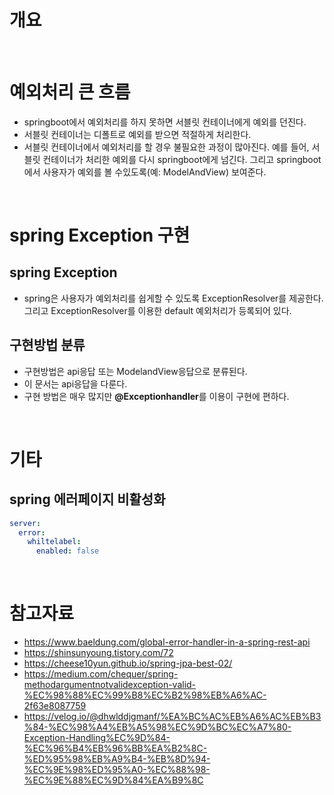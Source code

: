 # 개요

<br>

# 예외처리 큰 흐름
* springboot에서 예외처리를 하지 못하면 서블릿 컨테이너에게 예외를 던진다.
* 서블릿 컨테이너는 디폴트로 예외를 받으면 적절하게 처리한다.
* 서블릿 컨테이너에서 예외처리를 할 경우 불필요한 과정이 많아진다. 예를 들어, 서블릿 컨테이너가 처리한 예외를 다시 springboot에게 넘긴다. 그리고 springboot에서 사용자가 예외를 볼 수있도록(예: ModelAndView) 보여준다.

<br>

# spring Exception 구현
## spring Exception
* spring은 사용자가 예외처리를 쉽게할 수 있도록 ExceptionResolver를 제공한다. 그리고 ExceptionResolver를 이용한 default 예외처리가 등록되어 있다.

## 구현방법 분류
* 구현방법은 api응답 또는 ModelandView응답으로 분류된다.
* 이 문서는 api응답을 다룬다.
* 구현 방법은 매우 많지만 **@Exceptionhandler**를 이용이 구현에 편하다.

<br>

# 기타
## spring 에러페이지 비활성화
```yaml
server:
  error:
    whiltelabel:
      enabled: false
```

<br>

# 참고자료
* https://www.baeldung.com/global-error-handler-in-a-spring-rest-api
* https://shinsunyoung.tistory.com/72
* https://cheese10yun.github.io/spring-jpa-best-02/
* https://medium.com/chequer/spring-methodargumentnotvalidexception-valid-%EC%98%88%EC%99%B8%EC%B2%98%EB%A6%AC-2f63e8087759
* https://velog.io/@dhwlddjgmanf/%EA%BC%AC%EB%A6%AC%EB%B3%84-%EC%98%A4%EB%A5%98%EC%9D%BC%EC%A7%80-Exception-Handling%EC%9D%84-%EC%96%B4%EB%96%BB%EA%B2%8C-%ED%95%98%EB%A9%B4-%EB%8D%94-%EC%9E%98%ED%95%A0-%EC%88%98-%EC%9E%88%EC%9D%84%EA%B9%8C